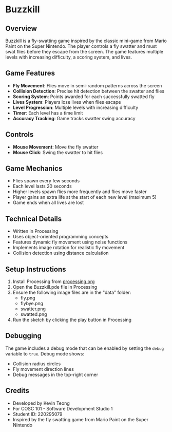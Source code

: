 # Buzzkill

## Overview
Buzzkill is a fly-swatting game inspired by the classic mini-game from Mario Paint on the Super Nintendo. The player controls a fly swatter and must swat flies before they escape from the screen. The game features multiple levels with increasing difficulty, a scoring system, and lives.

## Game Features
- **Fly Movement**: Flies move in semi-random patterns across the screen
- **Collision Detection**: Precise hit detection between the swatter and flies
- **Scoring System**: Points awarded for each successfully swatted fly
- **Lives System**: Players lose lives when flies escape
- **Level Progression**: Multiple levels with increasing difficulty
- **Timer**: Each level has a time limit
- **Accuracy Tracking**: Game tracks swatter swing accuracy

## Controls
- **Mouse Movement**: Move the fly swatter
- **Mouse Click**: Swing the swatter to hit flies

## Game Mechanics
- Flies spawn every few seconds
- Each level lasts 20 seconds
- Higher levels spawn flies more frequently and flies move faster
- Player gains an extra life at the start of each new level (maximum 5)
- Game ends when all lives are lost

## Technical Details
- Written in Processing
- Uses object-oriented programming concepts
- Features dynamic fly movement using noise functions
- Implements image rotation for realistic fly movement
- Collision detection using distance calculation

## Setup Instructions
1. Install Processing from [processing.org](https://processing.org/)
2. Open the Buzzkill.pde file in Processing
3. Ensure the following image files are in the "data" folder:
   - fly.png
   - flybye.png
   - swatter.png
   - swatted.png
4. Run the sketch by clicking the play button in Processing

## Debugging
The game includes a debug mode that can be enabled by setting the `debug` variable to `true`. Debug mode shows:
- Collision radius circles
- Fly movement direction lines
- Debug messages in the top-right corner

## Credits
- Developed by Kevin Teong
- For COSC 101 - Software Development Studio 1
- Student ID: 220295079
- Inspired by the fly swatting game from Mario Paint on the Super Nintendo
